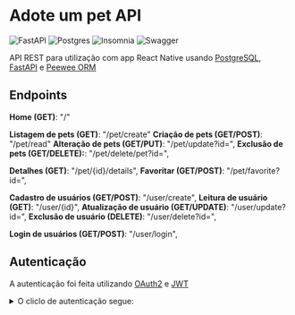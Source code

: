 # Adote um pet API

![FastAPI](https://img.shields.io/badge/FastAPI-005571?style=for-the-badge&logo=fastapi)
![Postgres](https://img.shields.io/badge/postgres-%23316192.svg?style=for-the-badge&logo=postgresql&logoColor=white)
![Insomnia](https://img.shields.io/badge/Insomnia-black?style=for-the-badge&logo=insomnia&logoColor=5849BE)
![Swagger](https://img.shields.io/badge/-Swagger-%23Clojure?style=for-the-badge&logo=swagger&logoColor=white)

API REST para utilização com app React Native usando [PostgreSQL](https://www.postgresql.org/), [FastAPI](https://fastapi.tiangolo.com/) e [Peewee ORM](https://docs.peewee-orm.com/en/latest/index.html)

## Endpoints

**Home (GET)**: "/"

**Listagem de pets (GET)**: "/pet/create"
**Criação de pets (GET/POST)**: "/pet/read"
**Alteração de pets (GET/PUT)**: "/pet/update?id=",
**Exclusão de pets (GET/DELETE):**: "/pet/delete/pet?id=",

**Detalhes (GET)**: "/pet/{id}/details",
**Favoritar (GET/POST)**: "/pet/favorite?id=",

**Cadastro de usuários (GET/POST)**: "/user/create",
**Leitura de usuário (GET)**: "/user/{id}",
**Atualização de usuário (GET/UPDATE)**: "/user/update?id=",
**Exclusão de usuário (DELETE)**: "/user/delete?id=",

**Login de usuários (GET/POST)**: "/user/login",

## Autenticação

A autenticação foi feita utilizando [OAuth2](https://oauth.net/2/) e [JWT](https://jwt.io/)

<details>
  <summary>O cliclo de autenticação segue:</summary>
  
  <br />
  
  1 - Usuário cadastra-se no sistema
  
  2 - Usuário faz login com username e password
  
  ![loginendpoint](https://github.com/rafaelngoncalves5/adote-pet-api/blob/login/logout/docs/auth-steps/e1.PNG)
  
  2.1 - Em caso de erro, é emitido um erro com status **403** do HTTP
  
  ![error403](https://github.com/rafaelngoncalves5/adote-pet-api/blob/login/logout/docs/auth-steps/e2.PNG)
  
  3 - Caso os dados estejam corretos, é gerado um ***JWT*** access token e um refresh token
  
  ![tokens](https://github.com/rafaelngoncalves5/adote-pet-api/blob/login/logout/docs/auth-steps/e3.PNG)
  
  4 - Usuário autentica com o **authorize** na API com as credenciais utilizadas na geração do token. Ou, usuário passa um ***Authorization header***, com o ***Bearer*** seguido pelo token gerado as rotas protegidas
  
  ![autoriza](https://github.com/rafaelngoncalves5/adote-pet-api/blob/login/logout/docs/auth-steps/e4.PNG)
  
  > O passo 4 pode e deve ser facilitado pelo cliente
  
  5 - Usuário tem garantido o acesso a um recurso antes inacessível
  
 ![recurso](https://github.com/rafaelngoncalves5/adote-pet-api/blob/login/logout/docs/auth-steps/e5.PNG)
  
</details>
